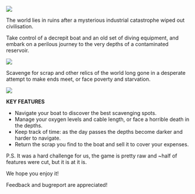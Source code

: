 ![](https://static.jam.host/raw/72a/3/z/6adb5.png)

The world lies in ruins after a mysterious industrial catastrophe wiped out civilisation.

Take control of a decrepit boat and an old set of diving equipment, and embark on a perilous journey to the very depths of a contaminated reservoir.

![](https://static.jam.host/raw/72a/3/z/6ac6c.gif)

Scavenge for scrap and other relics of the world long gone in a desperate attempt to make ends meet, or face poverty and starvation.

![](https://static.jam.host/raw/72a/3/z/6ac8e.gif)

**KEY FEATURES**

+ Navigate your boat to discover the best scavenging spots.
+ Manage your oxygen levels and cable length, or face a horrible death in the depths.
+ Keep track of time: as the day passes the depths become darker and harder to navigate.
+ Return the scrap you find to the boat and sell it to cover your expenses.


P.S.
It was a hard challenge for us, the game is pretty raw and ~half of features were cut, but it is at it is.

We hope you enjoy  it!

Feedback and bugreport are appreciated!
